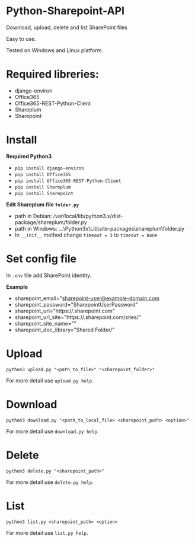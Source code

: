 # Python-Sharepoint-API
Download, upload, delete and list SharePoint files

Easy to use.

Tested on Windows and Linux platform.

# Required libreries:
- django-environ
- Office365
- Office365-REST-Python-Client
- Shareplum
- Sharepoint


# Install

**Required Python3**

- `pip install django-environ`
- `pip install Office365`
- `pip install Office365-REST-Python-Client`
- `pip install Shareplum`
- `pip install Sharepoint`

**Edit Shareplum file `folder.py`**
- path in Debian: /var/local/lib/python3.x/dist-package/shareplum/folder.py
- path in Windows: ...\Python3x\Lib\site-packages\shareplum\folder.py
- In `__init__` method change `timeout = 3` to `timeout = None`

# Set config file

In `.env` file add SharePoint identity.

**Example**
- sharepoint_email="sharepoint-user@example-domain.com
- sharepoint_password="SharepointUserPassword"
- sharepoint_url="https://<tenant>.sharepoint.com"
- sharepoint_url_site="https://<tenant>.sharepoint.com/sites/<site-name>"
- sharepoint_site_name="<site-name>"
- sharepoint_doc_library="Shared Folder/"
  
 # Upload
  
  `python3 upload.py "<path_to_file>" "<sharepoint_folder>"`
   
  For more detail use `upload.py help`.
  
  # Download
  
  `python3 download.py "<path_to_local_file> <sharepoint_path> <option>"`
  
  For more detail use `download.py help`.
  
  # Delete
  
  `python3 delete.py "<sharepoint_path>"`
  
  For more detail use `delete.py help`.
  
  # List
  
  `python3 list.py <sharepoint_path> <option>`
  
  For more detail use `list.py help`.
  
